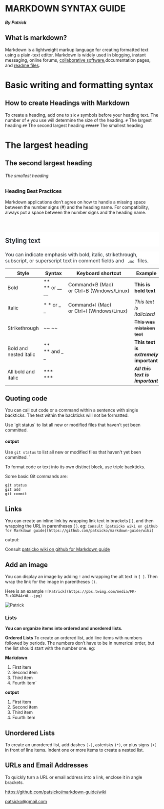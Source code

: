 
# MARKDOWN SYNTAX GUIDE
##### By Patrick
## What is markdown?
Markdown is a lightweight markup language for creating formatted text using a plain-text editor. 
 Markdown is widely used in blogging, instant messaging, online forums, [collaborative software](https://en.wikipedia.org/wiki/Collaborative_software),documentation pages, and [readme files](https://en.wikipedia.org/wiki/README).

# Basic writing and formatting syntax

##  How to create Headings with Markdown

To create a heading, add one to six `#` symbols before your heading text. The number of `#` you use will determine the size of the heading.
`#` The largest heading
`##` The second largest heading
`######` The smallest heading

# The largest heading
## The second largest heading
###### The smallest heading

### Heading Best Practices
Markdown applications don’t agree on how to handle a missing space between the number signs (#) and the heading name. For compatibility, always put a space between the number signs and the heading name.



<br class="Apple-interchange-newline">

<h2 id="styling-text" style="box-sizing: border-box; margin-top: 24px; margin-bottom: 16px; font-weight: 600; font-size: 1.5em; line-height: 1.25; padding-bottom: 0.3em; border-bottom: 1px solid var(--color-border-muted); padding-top: 1rem; color: rgb(36, 41, 47); font-family: -apple-system, BlinkMacSystemFont, &quot;Segoe UI&quot;, Helvetica, Arial, sans-serif, &quot;Apple Color Emoji&quot;, &quot;Segoe UI Emoji&quot;; font-style: normal; font-variant-ligatures: normal; font-variant-caps: normal; letter-spacing: normal; orphans: 2; text-align: start; text-indent: 0px; text-transform: none; white-space: normal; widows: 2; word-spacing: 0px; -webkit-text-stroke-width: 0px; background-color: rgb(255, 255, 255); text-decoration-thickness: initial; text-decoration-style: initial; text-decoration-color: initial;">Styling text</h2><p style="box-sizing: border-box; margin-top: 0px; margin-bottom: 16px; color: rgb(36, 41, 47); font-family: -apple-system, BlinkMacSystemFont, &quot;Segoe UI&quot;, Helvetica, Arial, sans-serif, &quot;Apple Color Emoji&quot;, &quot;Segoe UI Emoji&quot;; font-size: 16px; font-style: normal; font-variant-ligatures: normal; font-variant-caps: normal; font-weight: 400; letter-spacing: normal; orphans: 2; text-align: start; text-indent: 0px; text-transform: none; white-space: normal; widows: 2; word-spacing: 0px; -webkit-text-stroke-width: 0px; background-color: rgb(255, 255, 255); text-decoration-thickness: initial; text-decoration-style: initial; text-decoration-color: initial;">You can indicate emphasis with bold, italic, strikethrough, subscript, or superscript text in comment fields and<span> </span><code style="box-sizing: border-box; font-family: ui-monospace, SFMono-Regular, &quot;SF Mono&quot;, Menlo, Consolas, &quot;Liberation Mono&quot;, monospace; font-size: 13.6px; padding: 0.2em 0.4em; margin: 0px; background-color: var(--color-neutral-muted); border-radius: 6px;">.md</code><span> </span>files.</p>

Style | Syntax | Keyboard shortcut | Example | Output
-- | -- | -- | -- | --
Bold | ** ** or __ __ | Command+B (Mac) or Ctrl+B (Windows/Linux) | **This is bold text** | This is bold text
Italic | * * or _ _ | Command+I (Mac) or Ctrl+I (Windows/Linux) | *This text is italicized* | This text is italicized
Strikethrough | ~~ ~~ |   | ~~This was mistaken text~~ | This was mistaken text
Bold and nested italic | ** ** and _ _ |   | **This text is _extremely_ important** | This text is extremely important
All bold and italic | *** *** |   | ***All this text is important*** | All this text is important

## Quoting code

You can call out code or a command within a sentence with single backticks. The text within the backticks will not be formatted. 

 Use \`git status` to list all new or modified files that haven't yet been committed.

#### output
Use `git status` to list all new or modified files that haven't yet been committed.
`


To format code or text into its own distinct block, use triple backticks.

Some basic Git commands are:
```
git status
git add
git commit
```

## Links
You can create an inline link by wrapping link text in brackets [ ], and then wrapping the URL in parentheses ( ).
    eg: `Consult [patsicko wiki on github for Markdown guide](https://github.com/patsicko/markdown-guide/wiki)`

output:

Consult [patsicko wiki on github for Markdown guide](https://github.com/patsicko/markdown-guide/wiki)

## Add an image

You can display an image by adding `!` and wrapping the alt text in `[ ]`. Then wrap the link for the image in parentheses `()`.

Here is an example
`![Patrick](https://pbs.twimg.com/media/FK-7LxOXMAArWL-.jpg)`

![Patrick](https://pbs.twimg.com/media/FK-7LxOXMAArWL-.jpg)

### Lists
**You can organize items into ordered and unordered lists.**

**Ordered Lists**
To create an ordered list, add line items with numbers followed by periods. The numbers don’t have to be in numerical order, but the list should start with the number one.
eg:

**Markdown**
1. First item
2. Second item
3. Third item
4. Fourth item`



**output**
1. First item
2. Second item
3. Third item
4. Fourth item



## Unordered Lists
To create an unordered list, add dashes `(-)`, asterisks `(*)`, or plus signs `(+)` in front of line items. Indent one or more items to create a nested list.

## URLs and Email Addresses
To quickly turn a URL or email address into a link, enclose it in angle brackets.

<https://github.com/patsicko/markdown-guide/wiki>

<patsicko@gmail.com>

